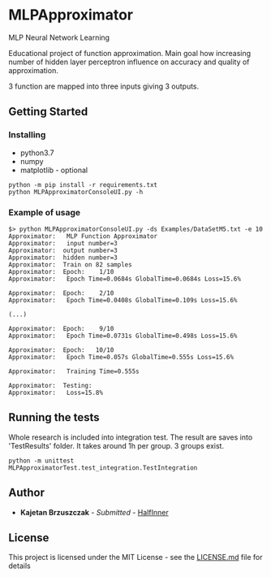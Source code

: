 # MLPApproximator
MLP Neural Network Learning

Educational project of function approximation. Main goal how increasing 
number of hidden layer perceptron influence on accuracy and quality of approximation.

3 function are mapped into three inputs giving 3 outputs. 

## Getting Started

### Installing

  * python3.7
  * numpy
  * matplotlib - optional

```
python -m pip install -r requirements.txt
python MLPApproximatorConsoleUI.py -h
```

### Example of usage

```
$> python MLPApproximatorConsoleUI.py -ds Examples/DataSetM5.txt -e 10
Approximator:   MLP Function Approximator
Approximator:   input number=3
Approximator:  output number=3
Approximator:  hidden number=3
Approximator:  Train on 82 samples
Approximator:  Epoch:    1/10
Approximator:   Epoch Time=0.0684s GlobalTime=0.0684s Loss=15.6%

Approximator:  Epoch:    2/10
Approximator:   Epoch Time=0.0408s GlobalTime=0.109s Loss=15.6%

(...)

Approximator:  Epoch:    9/10
Approximator:   Epoch Time=0.0731s GlobalTime=0.498s Loss=15.6%

Approximator:  Epoch:   10/10
Approximator:   Epoch Time=0.057s GlobalTime=0.555s Loss=15.6%

Approximator:   Training Time=0.555s

Approximator:  Testing:
Approximator:   Loss=15.8%

```

## Running the tests

Whole research is included into integration test. The result are saves into 'TestResults' folder. 
It takes around 1h per group. 3 groups exist.
```
python -m unittest MLPApproximatorTest.test_integration.TestIntegration
```

## Author

* **Kajetan Brzuszczak** - *Submitted* - [HalfInner](https://github.com/HalfInner/)

## License

This project is licensed under the MIT License - see the [LICENSE.md](LICENSE) file for details
